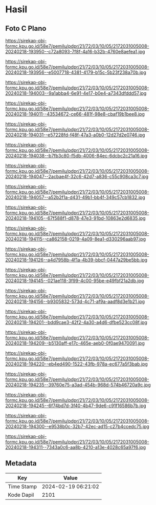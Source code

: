 # Hasil

## Foto C Plano

https://sirekap-obj-formc.kpu.go.id/58e7/pemilu/pdpr/21/72/03/10/05/2172031005008-20240218-193950--c72a8093-7f8f-4a16-b32b-4760e8aefea1.jpg

https://sirekap-obj-formc.kpu.go.id/58e7/pemilu/pdpr/21/72/03/10/05/2172031005008-20240218-193956--e5007718-4381-4179-b15c-5b23f238a70b.jpg

https://sirekap-obj-formc.kpu.go.id/58e7/pemilu/pdpr/21/72/03/10/05/2172031005008-20240218-194003--9a1abba4-6e91-4e17-b0e4-a7343dfddd57.jpg

https://sirekap-obj-formc.kpu.go.id/58e7/pemilu/pdpr/21/72/03/10/05/2172031005008-20240218-194011--43534672-ce66-481f-98e8-cbaf19b1bee8.jpg

https://sirekap-obj-formc.kpu.go.id/58e7/pemilu/pdpr/21/72/03/10/05/2172031005008-20240218-194031--e57228fd-f48f-47a3-a0b0-12d27d2e0746.jpg

https://sirekap-obj-formc.kpu.go.id/58e7/pemilu/pdpr/21/72/03/10/05/2172031005008-20240218-194038--b7fb3c80-f5db-4006-84ec-6dcbc2c21a16.jpg

https://sirekap-obj-formc.kpu.go.id/58e7/pemilu/pdpr/21/72/03/10/05/2172031005008-20240218-194047--2acbae4f-32c6-42d7-a836-c55c908ca3c7.jpg

https://sirekap-obj-formc.kpu.go.id/58e7/pemilu/pdpr/21/72/03/10/05/2172031005008-20240218-194057--a52b2f1a-d431-49b1-bb4f-349c57cb1832.jpg

https://sirekap-obj-formc.kpu.go.id/58e7/pemilu/pdpr/21/72/03/10/05/2172031005008-20240218-194105--67f588f1-d878-47e3-91bd-10863e2d6835.jpg

https://sirekap-obj-formc.kpu.go.id/58e7/pemilu/pdpr/21/72/03/10/05/2172031005008-20240218-194115--ca862158-0219-4a09-8ea1-d330296aab97.jpg

https://sirekap-obj-formc.kpu.go.id/58e7/pemilu/pdpr/21/72/03/10/05/2172031005008-20240218-194126--a4d7958b-4f1a-4b39-bbcf-0447a29be5bb.jpg

https://sirekap-obj-formc.kpu.go.id/58e7/pemilu/pdpr/21/72/03/10/05/2172031005008-20240218-194145--021ae118-3f99-4c00-95be-e49fbf21a2db.jpg

https://sirekap-obj-formc.kpu.go.id/58e7/pemilu/pdpr/21/72/03/10/05/2172031005008-20240218-194156--b9305832-573d-4c71-af9a-aadf8d3e1b21.jpg

https://sirekap-obj-formc.kpu.go.id/58e7/pemilu/pdpr/21/72/03/10/05/2172031005008-20240218-194201--bdd9cae3-42f2-4a30-a4d6-dfbe523cc08f.jpg

https://sirekap-obj-formc.kpu.go.id/58e7/pemilu/pdpr/21/72/03/10/05/2172031005008-20240218-194209--b5130aff-e17c-465e-aeb0-0f0ae9470091.jpg

https://sirekap-obj-formc.kpu.go.id/58e7/pemilu/pdpr/21/72/03/10/05/2172031005008-20240218-194220--eb4ed490-1522-43fb-978a-ec677a5f3bab.jpg

https://sirekap-obj-formc.kpu.go.id/58e7/pemilu/pdpr/21/72/03/10/05/2172031005008-20240218-194235--39760e75-a3ad-454b-968d-574b46720a9c.jpg

https://sirekap-obj-formc.kpu.go.id/58e7/pemilu/pdpr/21/72/03/10/05/2172031005008-20240218-194245--6f74bd7d-3f40-4b47-9de6-c91f16586b7b.jpg

https://sirekap-obj-formc.kpu.go.id/58e7/pemilu/pdpr/21/72/03/10/05/2172031005008-20240218-194300--e9538b0c-32b7-42ec-ad15-c27b4ccedc75.jpg

https://sirekap-obj-formc.kpu.go.id/58e7/pemilu/pdpr/21/72/03/10/05/2172031005008-20240218-194311--7343a0c6-aa8b-4210-a13e-4028c65a97f6.jpg


## Metadata

| Key        | Value               |
| ---------- | ------------------- |
| Time Stamp | 2024-02-19 06:21:02 |
| Kode Dapil | 2101                |



